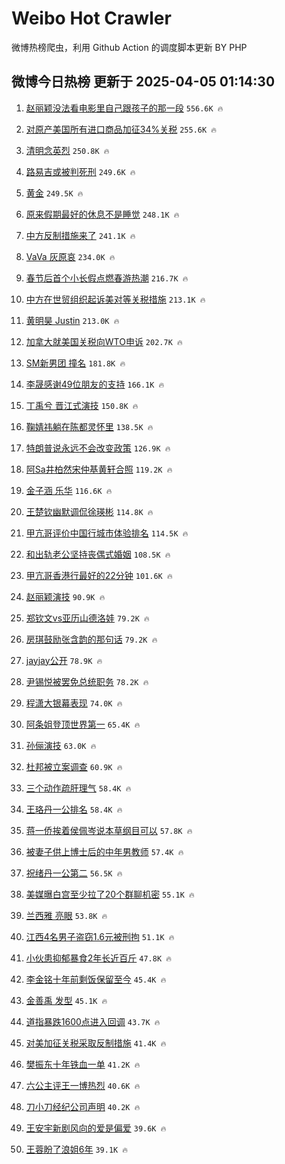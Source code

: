 # Weibo Hot Crawler 



微博热榜爬虫，利用 Github Action 的调度脚本更新 BY PHP 


## 微博今日热榜 更新于 2025-04-05 01:14:30 
1. [赵丽颖没法看电影里自己跟孩子的那一段](https://s.weibo.com/weibo?q=%23%E8%B5%B5%E4%B8%BD%E9%A2%96%E6%B2%A1%E6%B3%95%E7%9C%8B%E7%94%B5%E5%BD%B1%E9%87%8C%E8%87%AA%E5%B7%B1%E8%B7%9F%E5%AD%A9%E5%AD%90%E7%9A%84%E9%82%A3%E4%B8%80%E6%AE%B5%23&t=31&band_rank=1&Refer=top) `556.6K 🔥` 

1. [对原产美国所有进口商品加征34%关税](https://s.weibo.com/weibo?q=%23%E5%AF%B9%E5%8E%9F%E4%BA%A7%E7%BE%8E%E5%9B%BD%E6%89%80%E6%9C%89%E8%BF%9B%E5%8F%A3%E5%95%86%E5%93%81%E5%8A%A0%E5%BE%8134%25%E5%85%B3%E7%A8%8E%23&t=31&band_rank=2&Refer=top) `255.6K 🔥` 

1. [清明念英烈](https://s.weibo.com/weibo?q=%23%E6%B8%85%E6%98%8E%E5%BF%B5%E8%8B%B1%E7%83%88%23&t=31&band_rank=3&Refer=top) `250.8K 🔥` 

1. [路易吉或被判死刑](https://s.weibo.com/weibo?q=%23%E8%B7%AF%E6%98%93%E5%90%89%E6%88%96%E8%A2%AB%E5%88%A4%E6%AD%BB%E5%88%91%23&t=31&band_rank=4&Refer=top) `249.6K 🔥` 

1. [黄金](https://s.weibo.com/weibo?q=%E9%BB%84%E9%87%91&t=31&band_rank=5&Refer=top) `249.5K 🔥` 

1. [原来假期最好的休息不是睡觉](https://s.weibo.com/weibo?q=%23%E5%8E%9F%E6%9D%A5%E5%81%87%E6%9C%9F%E6%9C%80%E5%A5%BD%E7%9A%84%E4%BC%91%E6%81%AF%E4%B8%8D%E6%98%AF%E7%9D%A1%E8%A7%89%23&t=31&band_rank=6&Refer=top) `248.1K 🔥` 

1. [中方反制措施来了](https://s.weibo.com/weibo?q=%23%E4%B8%AD%E6%96%B9%E5%8F%8D%E5%88%B6%E6%8E%AA%E6%96%BD%E6%9D%A5%E4%BA%86%23&t=31&band_rank=7&Refer=top) `241.1K 🔥` 

1. [VaVa 灰原哀](https://s.weibo.com/weibo?q=VaVa%20%E7%81%B0%E5%8E%9F%E5%93%80&t=31&band_rank=8&Refer=top) `234.0K 🔥` 

1. [春节后首个小长假点燃春游热潮](https://s.weibo.com/weibo?q=%23%E6%98%A5%E8%8A%82%E5%90%8E%E9%A6%96%E4%B8%AA%E5%B0%8F%E9%95%BF%E5%81%87%E7%82%B9%E7%87%83%E6%98%A5%E6%B8%B8%E7%83%AD%E6%BD%AE%23&t=31&band_rank=9&Refer=top) `216.7K 🔥` 

1. [中方在世贸组织起诉美对等关税措施](https://s.weibo.com/weibo?q=%23%E4%B8%AD%E6%96%B9%E5%9C%A8%E4%B8%96%E8%B4%B8%E7%BB%84%E7%BB%87%E8%B5%B7%E8%AF%89%E7%BE%8E%E5%AF%B9%E7%AD%89%E5%85%B3%E7%A8%8E%E6%8E%AA%E6%96%BD%23&t=31&band_rank=10&Refer=top) `213.1K 🔥` 

1. [黄明昊 Justin](https://s.weibo.com/weibo?q=%E9%BB%84%E6%98%8E%E6%98%8A%20Justin&t=31&band_rank=11&Refer=top) `213.0K 🔥` 

1. [加拿大就美国关税向WTO申诉](https://s.weibo.com/weibo?q=%23%E5%8A%A0%E6%8B%BF%E5%A4%A7%E5%B0%B1%E7%BE%8E%E5%9B%BD%E5%85%B3%E7%A8%8E%E5%90%91WTO%E7%94%B3%E8%AF%89%23&t=31&band_rank=12&Refer=top) `202.7K 🔥` 

1. [SM新男团 撞名](https://s.weibo.com/weibo?q=SM%E6%96%B0%E7%94%B7%E5%9B%A2%20%E6%92%9E%E5%90%8D&t=31&band_rank=13&Refer=top) `181.8K 🔥` 

1. [李晟感谢49位朋友的支持](https://s.weibo.com/weibo?q=%E6%9D%8E%E6%99%9F%E6%84%9F%E8%B0%A249%E4%BD%8D%E6%9C%8B%E5%8F%8B%E7%9A%84%E6%94%AF%E6%8C%81&t=31&band_rank=14&Refer=top) `166.1K 🔥` 

1. [丁禹兮 晋江式演技](https://s.weibo.com/weibo?q=%E4%B8%81%E7%A6%B9%E5%85%AE%20%E6%99%8B%E6%B1%9F%E5%BC%8F%E6%BC%94%E6%8A%80&t=31&band_rank=15&Refer=top) `150.8K 🔥` 

1. [鞠婧祎躺在陈都灵怀里](https://s.weibo.com/weibo?q=%23%E9%9E%A0%E5%A9%A7%E7%A5%8E%E8%BA%BA%E5%9C%A8%E9%99%88%E9%83%BD%E7%81%B5%E6%80%80%E9%87%8C%23&t=31&band_rank=16&Refer=top) `138.5K 🔥` 

1. [特朗普说永远不会改变政策](https://s.weibo.com/weibo?q=%23%E7%89%B9%E6%9C%97%E6%99%AE%E8%AF%B4%E6%B0%B8%E8%BF%9C%E4%B8%8D%E4%BC%9A%E6%94%B9%E5%8F%98%E6%94%BF%E7%AD%96%23&t=31&band_rank=17&Refer=top) `126.9K 🔥` 

1. [阿Sa井柏然宋仲基黄轩合照](https://s.weibo.com/weibo?q=%E9%98%BFSa%E4%BA%95%E6%9F%8F%E7%84%B6%E5%AE%8B%E4%BB%B2%E5%9F%BA%E9%BB%84%E8%BD%A9%E5%90%88%E7%85%A7&t=31&band_rank=18&Refer=top) `119.2K 🔥` 

1. [金子涵 乐华](https://s.weibo.com/weibo?q=%E9%87%91%E5%AD%90%E6%B6%B5%20%E4%B9%90%E5%8D%8E&t=31&band_rank=19&Refer=top) `116.6K 🔥` 

1. [王楚钦幽默调侃徐瑛彬](https://s.weibo.com/weibo?q=%23%E7%8E%8B%E6%A5%9A%E9%92%A6%E5%B9%BD%E9%BB%98%E8%B0%83%E4%BE%83%E5%BE%90%E7%91%9B%E5%BD%AC%23&t=31&band_rank=20&Refer=top) `114.8K 🔥` 

1. [甲亢哥评价中国行城市体验排名](https://s.weibo.com/weibo?q=%23%E7%94%B2%E4%BA%A2%E5%93%A5%E8%AF%84%E4%BB%B7%E4%B8%AD%E5%9B%BD%E8%A1%8C%E5%9F%8E%E5%B8%82%E4%BD%93%E9%AA%8C%E6%8E%92%E5%90%8D%23&t=31&band_rank=21&Refer=top) `114.5K 🔥` 

1. [和出轨老公坚持丧偶式婚姻](https://s.weibo.com/weibo?q=%E5%92%8C%E5%87%BA%E8%BD%A8%E8%80%81%E5%85%AC%E5%9D%9A%E6%8C%81%E4%B8%A7%E5%81%B6%E5%BC%8F%E5%A9%9A%E5%A7%BB&t=31&band_rank=22&Refer=top) `108.5K 🔥` 

1. [甲亢哥香港行最好的22分钟](https://s.weibo.com/weibo?q=%E7%94%B2%E4%BA%A2%E5%93%A5%E9%A6%99%E6%B8%AF%E8%A1%8C%E6%9C%80%E5%A5%BD%E7%9A%8422%E5%88%86%E9%92%9F&t=31&band_rank=23&Refer=top) `101.6K 🔥` 

1. [赵丽颖演技](https://s.weibo.com/weibo?q=%E8%B5%B5%E4%B8%BD%E9%A2%96%E6%BC%94%E6%8A%80&t=31&band_rank=24&Refer=top) `90.9K 🔥` 

1. [郑钦文vs亚历山德洛娃](https://s.weibo.com/weibo?q=%23%E9%83%91%E9%92%A6%E6%96%87vs%E4%BA%9A%E5%8E%86%E5%B1%B1%E5%BE%B7%E6%B4%9B%E5%A8%83%23&t=31&band_rank=25&Refer=top) `79.2K 🔥` 

1. [房琪鼓励张含韵的那句话](https://s.weibo.com/weibo?q=%23%E6%88%BF%E7%90%AA%E9%BC%93%E5%8A%B1%E5%BC%A0%E5%90%AB%E9%9F%B5%E7%9A%84%E9%82%A3%E5%8F%A5%E8%AF%9D%23&t=31&band_rank=26&Refer=top) `79.2K 🔥` 

1. [jayjay公开](https://s.weibo.com/weibo?q=%23jayjay%E5%85%AC%E5%BC%80%23&t=31&band_rank=27&Refer=top) `78.9K 🔥` 

1. [尹锡悦被罢免总统职务](https://s.weibo.com/weibo?q=%23%E5%B0%B9%E9%94%A1%E6%82%A6%E8%A2%AB%E7%BD%A2%E5%85%8D%E6%80%BB%E7%BB%9F%E8%81%8C%E5%8A%A1%23&t=31&band_rank=28&Refer=top) `78.2K 🔥` 

1. [程潇大银幕表现](https://s.weibo.com/weibo?q=%E7%A8%8B%E6%BD%87%E5%A4%A7%E9%93%B6%E5%B9%95%E8%A1%A8%E7%8E%B0&t=31&band_rank=29&Refer=top) `74.0K 🔥` 

1. [阿条姐登顶世界第一](https://s.weibo.com/weibo?q=%23%E9%98%BF%E6%9D%A1%E5%A7%90%E7%99%BB%E9%A1%B6%E4%B8%96%E7%95%8C%E7%AC%AC%E4%B8%80%23&t=31&band_rank=30&Refer=top) `65.4K 🔥` 

1. [孙俪演技](https://s.weibo.com/weibo?q=%E5%AD%99%E4%BF%AA%E6%BC%94%E6%8A%80&t=31&band_rank=31&Refer=top) `63.0K 🔥` 

1. [杜邦被立案调查](https://s.weibo.com/weibo?q=%23%E6%9D%9C%E9%82%A6%E8%A2%AB%E7%AB%8B%E6%A1%88%E8%B0%83%E6%9F%A5%23&t=31&band_rank=32&Refer=top) `60.9K 🔥` 

1. [三个动作疏肝理气](https://s.weibo.com/weibo?q=%23%E4%B8%89%E4%B8%AA%E5%8A%A8%E4%BD%9C%E7%96%8F%E8%82%9D%E7%90%86%E6%B0%94%23&t=31&band_rank=33&Refer=top) `58.4K 🔥` 

1. [王珞丹一公排名](https://s.weibo.com/weibo?q=%23%E7%8E%8B%E7%8F%9E%E4%B8%B9%E4%B8%80%E5%85%AC%E6%8E%92%E5%90%8D%23&t=31&band_rank=34&Refer=top) `58.4K 🔥` 

1. [蒋一侨挨着侯佩岑说本草纲目可以](https://s.weibo.com/weibo?q=%E8%92%8B%E4%B8%80%E4%BE%A8%E6%8C%A8%E7%9D%80%E4%BE%AF%E4%BD%A9%E5%B2%91%E8%AF%B4%E6%9C%AC%E8%8D%89%E7%BA%B2%E7%9B%AE%E5%8F%AF%E4%BB%A5&t=31&band_rank=35&Refer=top) `57.8K 🔥` 

1. [被妻子供上博士后的中年男教师](https://s.weibo.com/weibo?q=%23%E8%A2%AB%E5%A6%BB%E5%AD%90%E4%BE%9B%E4%B8%8A%E5%8D%9A%E5%A3%AB%E5%90%8E%E7%9A%84%E4%B8%AD%E5%B9%B4%E7%94%B7%E6%95%99%E5%B8%88%23&t=31&band_rank=36&Refer=top) `57.4K 🔥` 

1. [祝绪丹一公第二](https://s.weibo.com/weibo?q=%23%E7%A5%9D%E7%BB%AA%E4%B8%B9%E4%B8%80%E5%85%AC%E7%AC%AC%E4%BA%8C%23&t=31&band_rank=37&Refer=top) `56.5K 🔥` 

1. [美媒曝白宫至少拉了20个群聊机密](https://s.weibo.com/weibo?q=%23%E7%BE%8E%E5%AA%92%E6%9B%9D%E7%99%BD%E5%AE%AB%E8%87%B3%E5%B0%91%E6%8B%89%E4%BA%8620%E4%B8%AA%E7%BE%A4%E8%81%8A%E6%9C%BA%E5%AF%86%23&t=31&band_rank=38&Refer=top) `55.1K 🔥` 

1. [兰西雅 亮眼](https://s.weibo.com/weibo?q=%E5%85%B0%E8%A5%BF%E9%9B%85%20%E4%BA%AE%E7%9C%BC&t=31&band_rank=39&Refer=top) `53.8K 🔥` 

1. [江西4名男子盗窃1.6元被刑拘](https://s.weibo.com/weibo?q=%23%E6%B1%9F%E8%A5%BF4%E5%90%8D%E7%94%B7%E5%AD%90%E7%9B%97%E7%AA%831.6%E5%85%83%E8%A2%AB%E5%88%91%E6%8B%98%23&t=31&band_rank=40&Refer=top) `51.1K 🔥` 

1. [小伙患抑郁暴食2年长近百斤](https://s.weibo.com/weibo?q=%23%E5%B0%8F%E4%BC%99%E6%82%A3%E6%8A%91%E9%83%81%E6%9A%B4%E9%A3%9F2%E5%B9%B4%E9%95%BF%E8%BF%91%E7%99%BE%E6%96%A4%23&t=31&band_rank=41&Refer=top) `47.8K 🔥` 

1. [李金铭十年前剩饭保留至今](https://s.weibo.com/weibo?q=%23%E6%9D%8E%E9%87%91%E9%93%AD%E5%8D%81%E5%B9%B4%E5%89%8D%E5%89%A9%E9%A5%AD%E4%BF%9D%E7%95%99%E8%87%B3%E4%BB%8A%23&t=31&band_rank=42&Refer=top) `45.4K 🔥` 

1. [金善禹 发型](https://s.weibo.com/weibo?q=%E9%87%91%E5%96%84%E7%A6%B9%20%E5%8F%91%E5%9E%8B&t=31&band_rank=43&Refer=top) `45.1K 🔥` 

1. [道指暴跌1600点进入回调](https://s.weibo.com/weibo?q=%E9%81%93%E6%8C%87%E6%9A%B4%E8%B7%8C1600%E7%82%B9%E8%BF%9B%E5%85%A5%E5%9B%9E%E8%B0%83&t=31&band_rank=44&Refer=top) `43.7K 🔥` 

1. [对美加征关税采取反制措施](https://s.weibo.com/weibo?q=%23%E5%AF%B9%E7%BE%8E%E5%8A%A0%E5%BE%81%E5%85%B3%E7%A8%8E%E9%87%87%E5%8F%96%E5%8F%8D%E5%88%B6%E6%8E%AA%E6%96%BD%23&t=31&band_rank=45&Refer=top) `41.4K 🔥` 

1. [樊振东十年铁血一单](https://s.weibo.com/weibo?q=%23%E6%A8%8A%E6%8C%AF%E4%B8%9C%E5%8D%81%E5%B9%B4%E9%93%81%E8%A1%80%E4%B8%80%E5%8D%95%23&t=31&band_rank=46&Refer=top) `41.2K 🔥` 

1. [六公主评王一博热烈](https://s.weibo.com/weibo?q=%23%E5%85%AD%E5%85%AC%E4%B8%BB%E8%AF%84%E7%8E%8B%E4%B8%80%E5%8D%9A%E7%83%AD%E7%83%88%23&t=31&band_rank=47&Refer=top) `40.6K 🔥` 

1. [刀小刀经纪公司声明](https://s.weibo.com/weibo?q=%23%E5%88%80%E5%B0%8F%E5%88%80%E7%BB%8F%E7%BA%AA%E5%85%AC%E5%8F%B8%E5%A3%B0%E6%98%8E%23&t=31&band_rank=48&Refer=top) `40.2K 🔥` 

1. [王安宇新剧风向的爱是偏爱](https://s.weibo.com/weibo?q=%E7%8E%8B%E5%AE%89%E5%AE%87%E6%96%B0%E5%89%A7%E9%A3%8E%E5%90%91%E7%9A%84%E7%88%B1%E6%98%AF%E5%81%8F%E7%88%B1&t=31&band_rank=49&Refer=top) `39.6K 🔥` 

1. [王蓉盼了浪姐6年](https://s.weibo.com/weibo?q=%23%E7%8E%8B%E8%93%89%E7%9B%BC%E4%BA%86%E6%B5%AA%E5%A7%906%E5%B9%B4%23&t=31&band_rank=50&Refer=top) `39.1K 🔥` 

